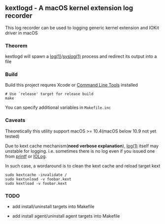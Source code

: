 ## kextlogd - A macOS kernel extension log recorder

This log recorder can be used to logging generic kernel extension and IOKit driver in macOS

### Theorem

kextlogd will spawn a [log(1)](x-man-page://1/log)/[syslog(1)](x-man-page://1/syslog) process and redirect its output into a file

### Build

Build this project requres Xcode or [Command Line Tools](https://developer.apple.com/download/more/?=Command%20Line%20Tools) installed

```shell
# Use `release' target for release build
make
```

You can specify additional variables in `Makefile.inc`

### Caveats

Theoretically this utility support macOS >= 10.4(macOS below 10.9 not yet tested)

Due to kext cache mechanism(**need verbose explanation**), [log(1)](x-man-page://1/log) itself may unstable for logging. i.e. sometimes there is no log even if you issued one from [printf](http://xr.anadoxin.org/source/xref/macos-10.13.6-highsierra/xnu-4570.71.2/osfmk/kern/printf.c#853) or [IOLog](http://xr.anadoxin.org/source/xref/macos-10.13.6-highsierra/xnu-4570.71.2/iokit/Kernel/IOLib.cpp#1152).

In such case, a wordaround is to clean the kext cache and reload target kext

```shell
sudo kextcache -invalidate /
sudo kextunload -v foobar.kext
sudo kextload -v foobar.kext
```

### TODO

* add install/uninstall targets into Makefile

* add install agent/uninstall agent targets into Makefile

